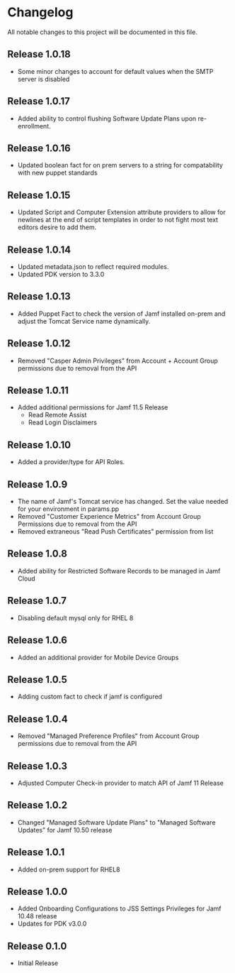 # Changelog

All notable changes to this project will be documented in this file.

## Release 1.0.18
- Some minor changes to account for default values when the SMTP server is disabled

## Release 1.0.17
- Added ability to control flushing Software Update Plans upon re-enrollment.

## Release 1.0.16
- Updated boolean fact for on prem servers to a string for compatability with new puppet standards

## Release 1.0.15
- Updated Script and Computer Extension attribute providers to allow for newlines at the end of
    script templates in order to not fight most text editors desire to add them.

## Release 1.0.14
- Updated metadata.json to reflect required modules.
- Updated PDK version to 3.3.0

## Release 1.0.13
- Added Puppet Fact to check the version of Jamf installed on-prem and adjust the Tomcat Service
    name dynamically.

## Release 1.0.12
- Removed "Casper Admin Privileges" from Account + Account Group permissions due to removal from the API

## Release 1.0.11
- Added additional permissions for Jamf 11.5 Release
    - Read Remote Assist
    - Read Login Disclaimers

## Release 1.0.10
- Added a provider/type for API Roles.

## Release 1.0.9
- The name of Jamf's Tomcat service has changed. Set the value needed
    for your environment in params.pp
- Removed "Customer Experience Metrics" from Account Group Permissions due to removal from the API
- Removed extraneous "Read Push Certificates" permission from list

## Release 1.0.8
- Added ability for Restricted Software Records to be managed in Jamf Cloud

## Release 1.0.7
- Disabling default mysql only for RHEL 8

## Release 1.0.6
- Added an additional provider for Mobile Device Groups

## Release 1.0.5
- Adding custom fact to check if jamf is configured

## Release 1.0.4
- Removed "Managed Preference Profiles" from Account Group permissions due to removal from the API

## Release 1.0.3

- Adjusted Computer Check-in provider to match API of Jamf 11 Release

## Release 1.0.2

- Changed "Managed Software Update Plans" to "Managed Software Updates" for Jamf 10.50 release

## Release 1.0.1

- Added on-prem support for RHEL8

## Release 1.0.0

- Added Onboarding Configurations to JSS Settings Privileges for Jamf 10.48 release
- Updates for PDK v3.0.0

## Release 0.1.0

- Initial Release
